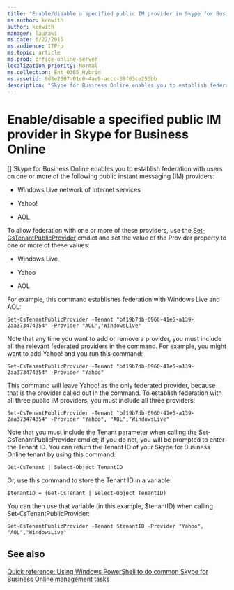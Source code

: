 ```yaml
---
title: "Enable/disable a specified public IM provider in Skype for Business Online"
ms.author: kenwith
author: kenwith
manager: laurawi
ms.date: 6/22/2015
ms.audience: ITPro
ms.topic: article
ms.prod: office-online-server
localization_priority: Normal
ms.collection: Ent_O365_Hybrid
ms.assetid: 9d3e2607-01c0-4ae9-accc-39f03ce253bb
description: "Skype for Business Online enables you to establish federation with users on one or more of the following public instant messaging (IM) providers:"
---
```


# Enable/disable a specified public IM provider in Skype for Business Online
[]
Skype for Business Online enables you to establish federation with users on one or more of the following public instant messaging (IM) providers:
  
- Windows Live network of Internet services
    
- Yahoo!
    
- AOL
    
To allow federation with one or more of these providers, use the [Set-CsTenantPublicProvider](set-cstenantpublicprovider.md) cmdlet and set the value of the Provider property to one or more of these values: 
  
- Windows Live
    
- Yahoo
    
- AOL
    
For example, this command establishes federation with Windows Live and AOL:
  
```
Set-CsTenantPublicProvider -Tenant "bf19b7db-6960-41e5-a139-2aa373474354" -Provider "AOL","WindowsLive"
```

Note that any time you want to add or remove a provider, you must include all the relevant federated providers in the command. For example, you might want to add Yahoo! and you run this command:
  
```
Set-CsTenantPublicProvider -Tenant "bf19b7db-6960-41e5-a139-2aa373474354" -Provider "Yahoo"
```

This command will leave Yahoo! as the only federated provider, because that is the provider called out in the command. To establish federation with all three public IM providers, you must include all three providers:
  
```
Set-CsTenantPublicProvider -Tenant "bf19b7db-6960-41e5-a139-2aa373474354" -Provider "Yahoo", "AOL","WindowsLive"
```

Note that you must include the Tenant parameter when calling the Set-CsTenantPublicProvider cmdlet; if you do not, you will be prompted to enter the Tenant ID. You can return the Tenant ID of your Skype for Business Online tenant by using this command:
  
```
Get-CsTenant | Select-Object TenantID
```

Or, use this command to store the Tenant ID in a variable:
  
```
$tenantID = (Get-CsTenant | Select-Object TenantID)
```

You can then use that variable (in this example, $tenantID) when calling Set-CsTenantPublicProvider:
  
```
Set-CsTenantPublicProvider -Tenant $tenantID -Provider "Yahoo", "AOL","WindowsLive"
```

## See also

#### 

[Quick reference: Using Windows PowerShell to do common Skype for Business Online management tasks](quick-reference-using-windows-powershell-to-do-common-skype-for-business-online.md)

